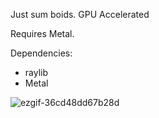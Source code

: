 Just sum boids. GPU Accelerated

Requires Metal.

Dependencies:
 - raylib
 - Metal

![ezgif-36cd48dd67b28d](https://github.com/user-attachments/assets/6c902c65-f51b-4e49-9caa-1a5163301931)

